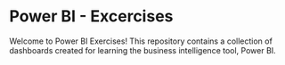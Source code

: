 # Power BI - Excercises
Welcome to Power BI Exercises! This repository contains a collection of dashboards created for learning the business intelligence tool, Power BI.
